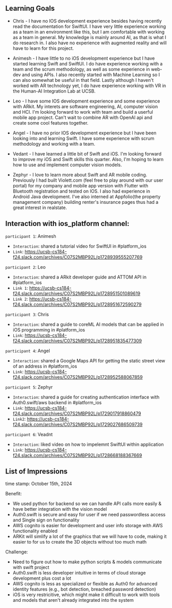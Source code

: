 ## Learning Goals
- Chris - I have no IOS development experience besides having recently read the documentation for SwiftUI. I have very little experience working as a team in an environment like this, but I am comfortable with working as a team in general. My knowledge is mainly around AI, as that is what I do research in. I also have no experience with augmented reality and will have to learn for this project. 

- Animesh - I have little to no iOS development experience but I have started learning Swift and SwiftUI. I do have experience working with a team and the scrum methodology, as well as some experience in web-dev and using APIs. I also recently started with Machine Learning so I can also somewhat be useful in that field. Lastly although I haven't worked with AR technology yet, I do have experience working with VR in the Human-AI Integration Lab at UCSB.

- Leo - I have some IOS development experience and some experience with ARkit. My interets are software engineering, AI, computer vision and HCI. I'm looking forward to work with team and build a userful mobile app project. Can't wait to combine AR with OpenAI api and create some cool features together.

- Angel - I have no prior IOS development experience but I have been looking into and learning Swift. I have some experience with scrum methodology and working with a team.

- Vedant - I have learned a little bit of Swift and iOS. I'm looking forward to improve my iOS and Swift skills this quarter. Also, I'm hoping to learn how to use and implement computer vision models.

- Zephyr - I love to learn more about Swift and AR mobile coding. Previously I had built Violett.com (feel free to play around with our user portal) for my company and mobile app version with Flutter with Bluetooth registration and tested on IOS. I also had experience in Android Java development. I've also interned at Appfolio(the property management company) building renter's insurance pages thus had a great interest in realstate.

## Interaction with ios_platform channel:

`participant 1`: Animesh 
- `Interaction`: shared a tutorial video for SwiftUI in #platform_ios 
- `Link`: https://ucsb-cs184-f24.slack.com/archives/C07S2MBP92L/p1728939555207769

`participant 2`: Leo 
- `Interaction`: shared a ARkit developer guide and ATTOM API in #platform_ios
- `Link 1`: https://ucsb-cs184-f24.slack.com/archives/C07S2MBP92L/p1728951501089619
- `Link 2`: https://ucsb-cs184-f24.slack.com/archives/C07S2MBP92L/p1728951672590279

`participant 3`: Chris 
- `Interaction`: shared a guide to coreML AI models that can be applied in iOS programming in #platform_ios
- `Link`: https://ucsb-cs184-f24.slack.com/archives/C07S2MBP92L/p1728951835477309

`participant 4`: Angel 
- `Interaction`: shared a Google Maps API for getting the static street view of an address in #platform_ios
- `Link`: https://ucsb-cs184-f24.slack.com/archives/C07S2MBP92L/p1728952588067859

`participant 5`: Zephyr
- `Interaction`: shared a guide for creating authentication interface with Auth0.swift/aws backend in #platform_ios
- `Link`: https://ucsb-cs184-f24.slack.com/archives/C07S2MBP92L/p1729017918860479
- `Link2`: https://ucsb-cs184-f24.slack.com/archives/C07S2MBP92L/p1729027686509739

`participant 6`: Veadnt
- `Interaction`: liked video on how to impelemnt SwiftUI within application
- `Link`: https://ucsb-cs184-f24.slack.com/archives/C07S2MBP92L/p1728668188367669


## List of Impressions
time stamp: October 15th, 2024

Benefit: 
 - We used python for backend so we can handle API calls more easily & have better integration with the vision model
 - Auth0.swift is secure and easy for user if we need passwordless access and Single sign on functionality
 - AWS cognito is easier for development and user info storage with AWS functionality enabled
 - ARKit will simlify a lot of the graphics that we will have to code, making it easier to for us to create the 3D objects without too much math

Challenge:
- Need to figure out how to make python scripts & models communicate with swift project
- Auth0.swift is less developer intuitive in terms of cloud storage development plus cost a lot
 - AWS cognito is less as specialized or flexible as Auth0 for advanced identity features (e.g., bot detection, breached password detection)
 - iOS is very restricitive, which might make it difficult to work with tools and models that aren't already integrated into the system


